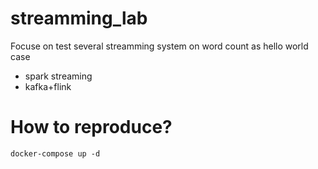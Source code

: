 # streamming_lab

Focuse on test several streamming system on word count as hello world case
- spark streaming
- kafka+flink

# How to reproduce? 

```shell
docker-compose up -d
```

